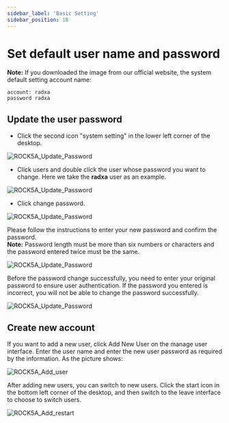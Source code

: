 ```yaml
---
sidebar_label: 'Basic Setting'
sidebar_position: 10
---
```


# Set default user name and password

**Note:**
If you downloaded the image from our official website, the system default setting account name:
```
account: radxa
password radxa
```
## Update the user password
- Click the second icon "system setting" in the lower left corner of the desktop.  

![ROCK5A_Update_Password](/img/rock5a/rock5a_update_password_1.webp)

- Click users and double click the user whose password you want to change. Here we take the **radxa** user as an example.  

![ROCK5A_Update_Password](/img/rock5a/rock5a_update_password_2.webp)  

- Click change password.  

![ROCK5A_Update_Password](/img/rock5a/rock5a_update_password_3.webp)
  
Please follow the instructions to enter your new password and confirm the password.    
**Note:** Password length must be more than six numbers or characters and the password entered twice must be the same.

![ROCK5A_Update_Password](/img/rock5a/rock5a_update_password_4.webp)

Before the password change successfully, you need to enter your original password to ensure user authentication. If the password you entered is incorrect, you will not be able to change the password successfully.

![ROCK5A_Update_Password](/img/rock5a/rock5a_update_password_5.webp)  

## Create new account   

If you want to add a new user, click Add New User on the manage user interface. Enter the user name and enter the new user password as required by the information. As the picture shows:

![ROCK5A_Add_user](/img/rock5a/rock5a_add_user.webp)   

After adding new users, you can switch to new users.
Click the start icon in the bottom left corner of the desktop, and then switch to the leave interface to choose to switch users.  

![ROCK5A_Add_restart](/img/rock5a/rock5a_restart.webp)   
